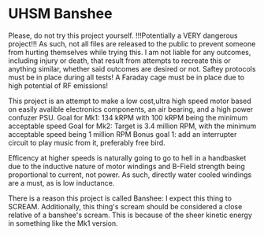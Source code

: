 # UHSM Banshee
Please, do not try this project yourself.
!!!Potentially a VERY dangerous project!!!
As such, not all files are released to the public to prevent someone from hurting themselves while trying this.
I am not liable for any outcomes, including injury or death, that result from attempts to recreate this or anything similar, whether said outcomes are desired or not.
Saftey protocols must be in place during all tests!
A Faraday cage must be in place due to high potential of RF emissions!

This project is an attempt to make a low cost,ultra high speed motor based on easily avalible electronics components, an air bearing, and a high power confuzer PSU.
Goal for Mk1: 134 kRPM with 100 kRPM being the minimum acceptable speed
Goal for Mk2: Target is 3.4 million RPM, with the minimum acceptable speed being 1 million RPM
Bonus goal 1: add an interrupter circuit to play music from it, preferably free bird.

Efficency at higher speeds is naturally going to go to hell in a handbasket due to the inductive nature of motor windings and B-Field strength being proportional to current, not power.
As such, directly water cooled windings are a must, as is low inductance. 

There is a reason this project is called Banshee: I expect this thing to SCREAM. Additionally, this thing's scream should be considered a close relative of a banshee's scream. This is because of the sheer kinetic energy in something like the Mk1 version.